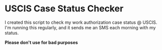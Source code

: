# USCIS Case Status Checker
I created this script to check my work authorization case status @ USCIS. I'm running this regularly, and it sends me an SMS each morning with my status.


**Please don't use for bad purposes**
